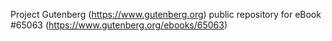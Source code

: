 Project Gutenberg (https://www.gutenberg.org) public repository for eBook #65063 (https://www.gutenberg.org/ebooks/65063)
